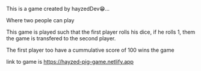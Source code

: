 This is a game created by hayzedDev😁...

Where two people can play

This game is played such that the first player rolls his dice, if he rolls 1, them the game is transfered to the second player.

The first player too have a cummulative score of 100 wins the game

link to game is https://hayzed-pig-game.netlify.app

